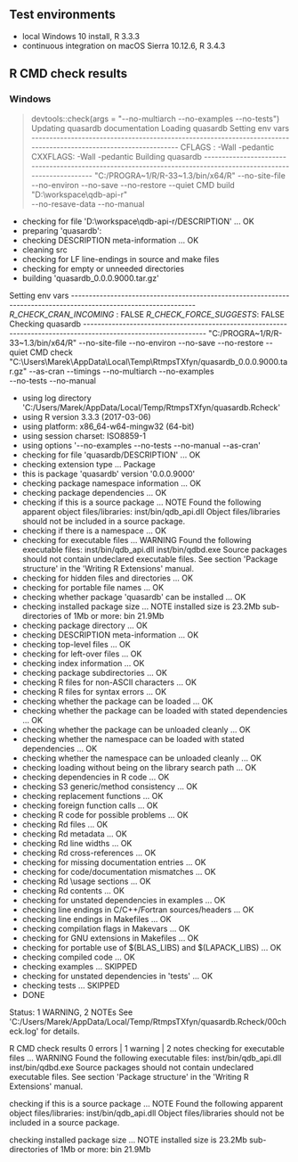 ## Test environments
* local Windows 10 install, R 3.3.3
* continuous integration on macOS Sierra 10.12.6, R 3.4.3

## R CMD check results
### Windows
> devtools::check(args = "--no-multiarch --no-examples --no-tests")
Updating quasardb documentation
Loading quasardb
Setting env vars -----------------------------------------------------------------------------------------------------------------
CFLAGS  : -Wall -pedantic
CXXFLAGS: -Wall -pedantic
Building quasardb ----------------------------------------------------------------------------------------------------------------
"C:/PROGRA~1/R/R-33~1.3/bin/x64/R" --no-site-file --no-environ --no-save --no-restore --quiet CMD build "D:\workspace\qdb-api-r"  \
  --no-resave-data --no-manual

* checking for file 'D:\workspace\qdb-api-r/DESCRIPTION' ... OK
* preparing 'quasardb':
* checking DESCRIPTION meta-information ... OK
* cleaning src
* checking for LF line-endings in source and make files
* checking for empty or unneeded directories
* building 'quasardb_0.0.0.9000.tar.gz'

Setting env vars -----------------------------------------------------------------------------------------------------------------
_R_CHECK_CRAN_INCOMING_ : FALSE
_R_CHECK_FORCE_SUGGESTS_: FALSE
Checking quasardb ----------------------------------------------------------------------------------------------------------------
"C:/PROGRA~1/R/R-33~1.3/bin/x64/R" --no-site-file --no-environ --no-save --no-restore --quiet CMD check  \
  "C:\Users\Marek\AppData\Local\Temp\RtmpsTXfyn/quasardb_0.0.0.9000.tar.gz" --as-cran --timings --no-multiarch --no-examples  \
  --no-tests --no-manual

* using log directory 'C:/Users/Marek/AppData/Local/Temp/RtmpsTXfyn/quasardb.Rcheck'
* using R version 3.3.3 (2017-03-06)
* using platform: x86_64-w64-mingw32 (64-bit)
* using session charset: ISO8859-1
* using options '--no-examples --no-tests --no-manual --as-cran'
* checking for file 'quasardb/DESCRIPTION' ... OK
* checking extension type ... Package
* this is package 'quasardb' version '0.0.0.9000'
* checking package namespace information ... OK
* checking package dependencies ... OK
* checking if this is a source package ... NOTE
Found the following apparent object files/libraries:
  inst/bin/qdb_api.dll
Object files/libraries should not be included in a source package.
* checking if there is a namespace ... OK
* checking for executable files ... WARNING
Found the following executable files:
  inst/bin/qdb_api.dll
  inst/bin/qdbd.exe
Source packages should not contain undeclared executable files.
See section 'Package structure' in the 'Writing R Extensions' manual.
* checking for hidden files and directories ... OK
* checking for portable file names ... OK
* checking whether package 'quasardb' can be installed ... OK
* checking installed package size ... NOTE
  installed size is 23.2Mb
  sub-directories of 1Mb or more:
    bin  21.9Mb
* checking package directory ... OK
* checking DESCRIPTION meta-information ... OK
* checking top-level files ... OK
* checking for left-over files ... OK
* checking index information ... OK
* checking package subdirectories ... OK
* checking R files for non-ASCII characters ... OK
* checking R files for syntax errors ... OK
* checking whether the package can be loaded ... OK
* checking whether the package can be loaded with stated dependencies ... OK
* checking whether the package can be unloaded cleanly ... OK
* checking whether the namespace can be loaded with stated dependencies ... OK
* checking whether the namespace can be unloaded cleanly ... OK
* checking loading without being on the library search path ... OK
* checking dependencies in R code ... OK
* checking S3 generic/method consistency ... OK
* checking replacement functions ... OK
* checking foreign function calls ... OK
* checking R code for possible problems ... OK
* checking Rd files ... OK
* checking Rd metadata ... OK
* checking Rd line widths ... OK
* checking Rd cross-references ... OK
* checking for missing documentation entries ... OK
* checking for code/documentation mismatches ... OK
* checking Rd \usage sections ... OK
* checking Rd contents ... OK
* checking for unstated dependencies in examples ... OK
* checking line endings in C/C++/Fortran sources/headers ... OK
* checking line endings in Makefiles ... OK
* checking compilation flags in Makevars ... OK
* checking for GNU extensions in Makefiles ... OK
* checking for portable use of $(BLAS_LIBS) and $(LAPACK_LIBS) ... OK
* checking compiled code ... OK
* checking examples ... SKIPPED
* checking for unstated dependencies in 'tests' ... OK
* checking tests ... SKIPPED
* DONE

Status: 1 WARNING, 2 NOTEs
See
  'C:/Users/Marek/AppData/Local/Temp/RtmpsTXfyn/quasardb.Rcheck/00check.log'
for details.


R CMD check results
0 errors | 1 warning  | 2 notes
checking for executable files ... WARNING
Found the following executable files:
  inst/bin/qdb_api.dll
  inst/bin/qdbd.exe
Source packages should not contain undeclared executable files.
See section 'Package structure' in the 'Writing R Extensions' manual.

checking if this is a source package ... NOTE
Found the following apparent object files/libraries:
  inst/bin/qdb_api.dll
Object files/libraries should not be included in a source package.

checking installed package size ... NOTE
  installed size is 23.2Mb
  sub-directories of 1Mb or more:
    bin  21.9Mb